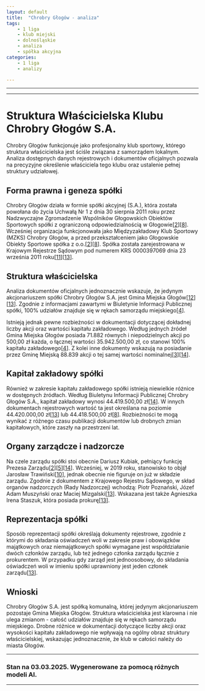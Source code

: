 ```yaml
---
layout: default
title:  "Chrobry Głogów - analiza"
tags: 
    - 1 liga
    - klub miejski
    - dolnośląskie
    - analiza
    - spółka akcyjna
categories:
    - 1 liga
    - analizy

---
```

[1]: https://www.sklep.chrobry-glogow.pl/pl/i/Kontakt-i-dane-Chrobry-Glogow-S.A./9
[2]: https://www.chrobry-glogow.pl/Obiekty/statut
[3]: https://www.bip.chrobry-glogow.pl
[4]: https://www.bip.chrobry-glogow.pl/index.php?option=com_content&view=article&id=88&Itemid=139
[5]: https://pl.wikipedia.org/wiki/Chrobry_G%C5%82og%C3%B3w_(pi%C5%82ka_no%C5%BCna)
[6]: https://przegladsportowy.onet.pl/pilka-nozna/1-liga/zmiany-w-wisle-krakow-jakub-blaszczykowski-odsprzedal-udzialy/j9mec72
[7]: https://glogow.bip.info.pl/dokument,iddok,5249,idmp,141,r,r
[8]: https://www.chrobry-glogow.pl/CR/O-spolce
[9]: https://www.chrobry-glogow.pl/Biznes/Aktualnosci/KIKO-i-Chrobry-kolejny-rok-razem~n1486
[10]: https://dglnews.pl/2019/06/26/nowy-prezes-w-chrobrym-glogow-s-a/
[11]: https://www.imsig.pl/krs/0000397069
[12]: https://www.chrobry-glogow.pl/Obiekty/regulamin%20org
[13]: https://krs-pobierz.pl/chrobry-glogow-spolka-akcyjna-i218158
[14]: https://www.bip.chrobry-glogow.pl/index.php?option=com_content&view=article&id=85&Itemid=86
[15]: https://rejestr.io/krs/397069/chrobry-glogow/powiazania
[16]: https://sms.glogow.pl/kadra/
[17]: https://rejestr.io/krs/397069/chrobry-glogow
[18]: https://pl.linkedin.com/in/dariusz-kubiak-7a478a34
[19]: https://www.chrobry-glogow.pl/Klub/Chrobry/Informacje
[20]: https://gazetawroclawska.pl/kadrowe-zmiany-w-miejskiej-spolce/ar/8997977
[21]: https://krs-pobierz.pl/miedzyzakladowy-klub-sportowy-chrobry-glogow-i259703
[22]: https://glogow.naszemiasto.pl/tag/zielone-przedszkole-glogow-wlasciciel
[23]: https://rejestr.io/krs/627634/klub-sportowy-spr-chrobry
[24]: https://www.chrobryhandball.pl/zarzad
[25]: https://glogow.bip.info.pl/index.php?r=o&idmp=148
[26]: https://wislakrakow.com/games/129/chrobry-glogow-wisla-krakow
[27]: https://pl.wikipedia.org/wiki/Stadion_Miejski_w_G%C5%82ogowie
[28]: https://rejestr.io/krs/147633/miedzyzakladowy-klub-sportowy-chrobry-glogow
[29]: https://myglogow.pl/pl/11_dzieje-sie/146860_gigantyczne-koszty-spolki-chrobry-glogow-co-miesiac-cwierc-miliona.html
[30]: https://glogow.bip.info.pl/plik,id,8711
---

---

# Struktura Właścicielska Klubu Chrobry Głogów S.A.

Chrobry Głogów funkcjonuje jako profesjonalny klub sportowy, którego struktura właścicielska jest ściśle związana z samorządem lokalnym. Analiza dostępnych danych rejestrowych i dokumentów oficjalnych pozwala na precyzyjne określenie właściciela tego klubu oraz ustalenie pełnej struktury udziałowej.

## Forma prawna i geneza spółki

Chrobry Głogów działa w formie spółki akcyjnej (S.A.), która została powołana do życia Uchwałą Nr 1 z dnia 30 sierpnia 2011 roku przez Nadzwyczajne Zgromadzenie Wspólników Głogowskich Obiektów Sportowych spółki z ograniczoną odpowiedzialnością w Głogowie\[[2]\]\[[8]\]. Wcześniej organizacja funkcjonowała jako Międzyzakładowy Klub Sportowy (MZKS) Chrobry Głogów, a przed przekształceniem jako Głogowskie Obiekty Sportowe spółka z o.o.\[[2]\]\[[8]\]. Spółka została zarejestrowana w Krajowym Rejestrze Sądowym pod numerem KRS 0000397069 dnia 23 września 2011 roku\[[11]\]\[[13]\].

## Struktura właścicielska

Analiza dokumentów oficjalnych jednoznacznie wskazuje, że jedynym akcjonariuszem spółki Chrobry Głogów S.A. jest Gmina Miejska Głogów\[[12]\]\[[13]\]. Zgodnie z informacjami zawartymi w Biuletynie Informacji Publicznej spółki, 100% udziałów znajduje się w rękach samorządu miejskiego\[[4]\]. 

Istnieją jednak pewne rozbieżności w dokumentacji dotyczącej dokładnej liczby akcji oraz wartości kapitału zakładowego. Według jednych źródeł Gmina Miejska Głogów posiada 71.882 równych i niepodzielnych akcji po 500,00 zł każda, o łącznej wartości 35.942.500,00 zł, co stanowi 100% kapitału zakładowego\[[4]\]. Z kolei inne dokumenty wskazują na posiadanie przez Gminę Miejską 88.839 akcji o tej samej wartości nominalnej\[[3]\]\[[14]\].

## Kapitał zakładowy spółki

Również w zakresie kapitału zakładowego spółki istnieją niewielkie różnice w dostępnych źródłach. Według Biuletynu Informacji Publicznej Chrobry Głogów S.A., kapitał zakładowy wynosi 44.419.500,00 zł\[[14]\]. W innych dokumentach rejestrowych wartość ta jest określana na poziomie 44.420.000,00 zł\[[13]\] lub 44.418.500,00 zł\[[8]\]. Rozbieżności te mogą wynikać z różnego czasu publikacji dokumentów lub drobnych zmian kapitałowych, które zaszły na przestrzeni lat.

## Organy zarządcze i nadzorcze

Na czele zarządu spółki stoi obecnie Dariusz Kubiak, pełniący funkcję Prezesa Zarządu\[[2]\]\[[5]\]\[[14]\]. Wcześniej, w 2019 roku, stanowisko to objął Jarosław Trawiński\[[10]\], jednak obecnie nie figuruje on już w składzie zarządu. Zgodnie z dokumentem z Krajowego Rejestru Sądowego, w skład organów nadzorczych (Rady Nadzorczej) wchodzą: Piotr Poznański, Józef Adam Muszyński oraz Maciej Mizgalski\[[13]\]. Wskazana jest także Agnieszka Irena Staszuk, która posiada prokurę\[[13]\].

## Reprezentacja spółki

Sposób reprezentacji spółki określają dokumenty rejestrowe, zgodnie z którymi do składania oświadczeń woli w zakresie praw i obowiązków majątkowych oraz niemajątkowych spółki wymagane jest współdziałanie dwóch członków zarządu, lub też jednego członka zarządu łącznie z prokurentem. W przypadku gdy zarząd jest jednoosobowy, do składania oświadczeń woli w imieniu spółki uprawniony jest jeden członek zarządu\[[13]\].

## Wnioski

Chrobry Głogów S.A. jest spółką komunalną, której jedynym akcjonariuszem pozostaje Gmina Miejska Głogów. Struktura właścicielska jest klarowna i nie ulega zmianom - całość udziałów znajduje się w rękach samorządu miejskiego. Drobne różnice w dokumentacji dotyczące liczby akcji oraz wysokości kapitału zakładowego nie wpływają na ogólny obraz struktury właścicielskiej, wskazując jednoznacznie, że klub w całości należy do miasta Głogów.

--- 
### Stan na 03.03.2025. Wygenerowane za pomocą różnych modeli AI.
---